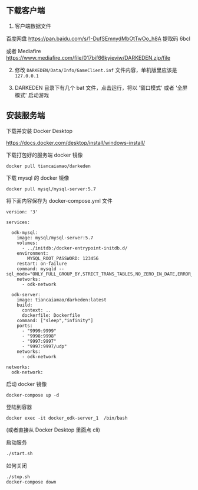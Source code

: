 
## 下载客户端


1. 客户端数据文件

百度网盘 https://pan.baidu.com/s/1-DufSEmnydMbOtTwOo_h8A 提取码 6bcl

或者 Mediafire https://www.mediafire.com/file/017bif66kyieviw/DARKEDEN.zip/file

2. 修改 `DARKEDEN/Data/Info/GameClient.inf` 文件内容，单机版里应该是 `127.0.0.1`

3. DARKEDEN 目录下有几个 bat 文件，点击运行，将以 '窗口模式' 或者 '全屏模式' 启动游戏

## 安装服务端

下载并安装 Docker Desktop

https://docs.docker.com/desktop/install/windows-install/


下载打包好的服务端 docker 镜像


```
docker pull tiancaiamao/darkeden
```

下载 mysql 的 docker 镜像


```
docker pull mysql/mysql-server:5.7
```

将下面内容保存为 docker-compose.yml 文件


```
version: '3'

services:

  odk-mysql:
    image: mysql/mysql-server:5.7
    volumes:
      - ../initdb:/docker-entrypoint-initdb.d/
    environment:
        MYSQL_ROOT_PASSWORD: 123456
    restart: on-failure
    command: mysqld --sql_mode="ONLY_FULL_GROUP_BY,STRICT_TRANS_TABLES,NO_ZERO_IN_DATE,ERROR_FOR_DIVISION_BY_ZERO,NO_ENGINE_SUBSTITUTION"
    networks:
      - odk-network

  odk-server:
    image: tiancaiamao/darkeden:latest
    build:
      context: ..
      dockerfile: Dockerfile
    command: ["sleep","infinity"]
    ports:
      - "9999:9999"
      - "9998:9998"
      - "9997:9997"
      - "9997:9997/udp"
    networks:
      - odk-network

networks:
  odk-network:
```


启动 docker 镜像


```
docker-compose up -d
```

登陆到容器


```
docker exec -it docker_odk-server_1  /bin/bash
```

(或者直接从 Docker Desktop 里面点 cli)

启动服务

```sh
./start.sh
```


如何关闭


```sh
./stop.sh
docker-compose down
```
